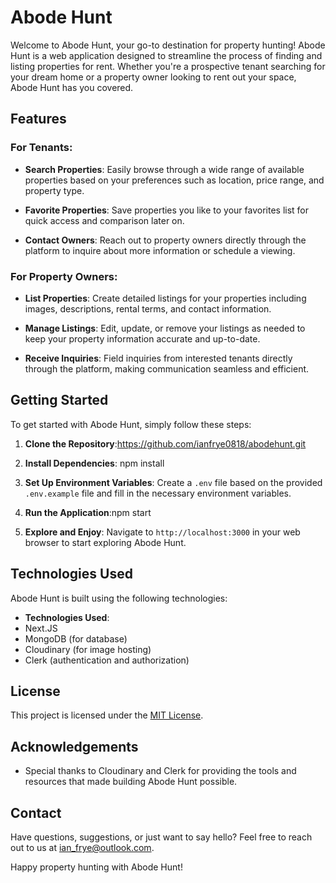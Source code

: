 # Abode Hunt

Welcome to Abode Hunt, your go-to destination for property hunting! Abode Hunt is a web application
designed to streamline the process of finding and listing properties for rent. Whether you're a
prospective tenant searching for your dream home or a property owner looking to rent out your space,
Abode Hunt has you covered.

## Features

### For Tenants:

- **Search Properties**: Easily browse through a wide range of available properties based on your
  preferences such as location, price range, and property type.
- **Favorite Properties**: Save properties you like to your favorites list for quick access and
  comparison later on.

- **Contact Owners**: Reach out to property owners directly through the platform to inquire about
  more information or schedule a viewing.

### For Property Owners:

- **List Properties**: Create detailed listings for your properties including images, descriptions,
  rental terms, and contact information.

- **Manage Listings**: Edit, update, or remove your listings as needed to keep your property
  information accurate and up-to-date.

- **Receive Inquiries**: Field inquiries from interested tenants directly through the platform,
  making communication seamless and efficient.

## Getting Started

To get started with Abode Hunt, simply follow these steps:

1. **Clone the Repository**:https://github.com/ianfrye0818/abodehunt.git
2. **Install Dependencies**: npm install
3. **Set Up Environment Variables**: Create a `.env` file based on the provided `.env.example` file
   and fill in the necessary environment variables.

4. **Run the Application**:npm start

5. **Explore and Enjoy**: Navigate to `http://localhost:3000` in your web browser to start exploring
   Abode Hunt.

## Technologies Used

Abode Hunt is built using the following technologies:

- **Technologies Used**:
- Next.JS
- MongoDB (for database)
- Cloudinary (for image hosting)
- Clerk (authentication and authorization)

## License

This project is licensed under the [MIT License](LICENSE).

## Acknowledgements

- Special thanks to Cloudinary and Clerk for providing the tools and resources that made building
  Abode Hunt possible.

## Contact

Have questions, suggestions, or just want to say hello? Feel free to reach out to us at
[ian_frye@outlook.com](mailto:ian_frye@outlook.com).

Happy property hunting with Abode Hunt!
